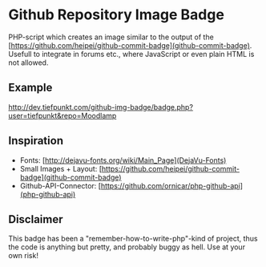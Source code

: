 # Github Repository Image Badge
PHP-script which creates an image similar to the output of the [https://github.com/heipei/github-commit-badge](github-commit-badge). Usefull to integrate in forums etc., where JavaScript or even plain HTML is not allowed.

## Example
http://dev.tiefpunkt.com/github-img-badge/badge.php?user=tiefpunkt&repo=Moodlamp

## Inspiration
* Fonts: [http://dejavu-fonts.org/wiki/Main_Page](DejaVu-Fonts)
* Small Images + Layout: [https://github.com/heipei/github-commit-badge](github-commit-badge)
* Github-API-Connector: [https://github.com/ornicar/php-github-api](php-github-api)

## Disclaimer
This badge has been a "remember-how-to-write-php"-kind of project, thus the code is anything but pretty, and probably buggy as hell. Use at your own risk!
